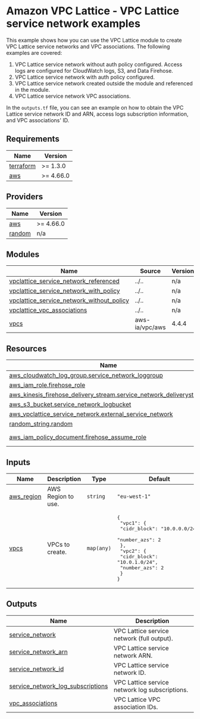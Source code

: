 <!-- BEGIN_TF_DOCS -->
# Amazon VPC Lattice - VPC Lattice service network examples

This example shows how you can use the VPC Lattice module to create VPC Lattice service networks and VPC associations. The following examples are covered:

1. VPC Lattice service network without auth policy configured. Access logs are configured for CloudWatch logs, S3, and Data Firehose.
2. VPC Lattice service network with auth policy configured.
3. VPC Lattice service network created outside the module and referenced in the module.
4. VPC Lattice service network VPC associations.

In the `outputs.tf` file, you can see an example on how to obtain the VPC Lattice service network ID and ARN, access logs subscription information, and VPC associations' ID.

## Requirements

| Name | Version |
|------|---------|
| <a name="requirement_terraform"></a> [terraform](#requirement\_terraform) | >= 1.3.0 |
| <a name="requirement_aws"></a> [aws](#requirement\_aws) | >= 4.66.0 |

## Providers

| Name | Version |
|------|---------|
| <a name="provider_aws"></a> [aws](#provider\_aws) | >= 4.66.0 |
| <a name="provider_random"></a> [random](#provider\_random) | n/a |

## Modules

| Name | Source | Version |
|------|--------|---------|
| <a name="module_vpclattice_service_network_referenced"></a> [vpclattice\_service\_network\_referenced](#module\_vpclattice\_service\_network\_referenced) | ../.. | n/a |
| <a name="module_vpclattice_service_network_with_policy"></a> [vpclattice\_service\_network\_with\_policy](#module\_vpclattice\_service\_network\_with\_policy) | ../.. | n/a |
| <a name="module_vpclattice_service_network_without_policy"></a> [vpclattice\_service\_network\_without\_policy](#module\_vpclattice\_service\_network\_without\_policy) | ../.. | n/a |
| <a name="module_vpclattice_vpc_associations"></a> [vpclattice\_vpc\_associations](#module\_vpclattice\_vpc\_associations) | ../.. | n/a |
| <a name="module_vpcs"></a> [vpcs](#module\_vpcs) | aws-ia/vpc/aws | 4.4.4 |

## Resources

| Name | Type |
|------|------|
| [aws_cloudwatch_log_group.service_network_loggroup](https://registry.terraform.io/providers/hashicorp/aws/latest/docs/resources/cloudwatch_log_group) | resource |
| [aws_iam_role.firehose_role](https://registry.terraform.io/providers/hashicorp/aws/latest/docs/resources/iam_role) | resource |
| [aws_kinesis_firehose_delivery_stream.service_network_deliverystream](https://registry.terraform.io/providers/hashicorp/aws/latest/docs/resources/kinesis_firehose_delivery_stream) | resource |
| [aws_s3_bucket.service_network_logbucket](https://registry.terraform.io/providers/hashicorp/aws/latest/docs/resources/s3_bucket) | resource |
| [aws_vpclattice_service_network.external_service_network](https://registry.terraform.io/providers/hashicorp/aws/latest/docs/resources/vpclattice_service_network) | resource |
| [random_string.random](https://registry.terraform.io/providers/hashicorp/random/latest/docs/resources/string) | resource |
| [aws_iam_policy_document.firehose_assume_role](https://registry.terraform.io/providers/hashicorp/aws/latest/docs/data-sources/iam_policy_document) | data source |

## Inputs

| Name | Description | Type | Default | Required |
|------|-------------|------|---------|:--------:|
| <a name="input_aws_region"></a> [aws\_region](#input\_aws\_region) | AWS Region to use. | `string` | `"eu-west-1"` | no |
| <a name="input_vpcs"></a> [vpcs](#input\_vpcs) | VPCs to create. | `map(any)` | <pre>{<br>  "vpc1": {<br>    "cidr_block": "10.0.0.0/24",<br>    "number_azs": 2<br>  },<br>  "vpc2": {<br>    "cidr_block": "10.0.1.0/24",<br>    "number_azs": 2<br>  }<br>}</pre> | no |

## Outputs

| Name | Description |
|------|-------------|
| <a name="output_service_network"></a> [service\_network](#output\_service\_network) | VPC Lattice service network (full output). |
| <a name="output_service_network_arn"></a> [service\_network\_arn](#output\_service\_network\_arn) | VPC Lattice service network ARN. |
| <a name="output_service_network_id"></a> [service\_network\_id](#output\_service\_network\_id) | VPC Lattice service network ID. |
| <a name="output_service_network_log_subscriptions"></a> [service\_network\_log\_subscriptions](#output\_service\_network\_log\_subscriptions) | VPC Lattice service network log subscriptions. |
| <a name="output_vpc_associations"></a> [vpc\_associations](#output\_vpc\_associations) | VPC Lattice VPC association IDs. |
<!-- END_TF_DOCS -->